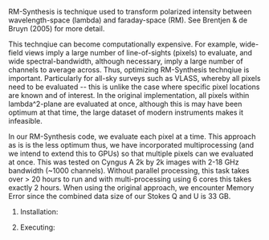 RM-Synthesis is technique used to transform polarized intensity between wavelength-space (lambda) and faraday-space (RM). See Brentjen & de Bruyn (2005) for more detail. 

This technqiue can become computationally expensive. For example, wide-field views imply a large number of line-of-sights (pixels) to evaluate, and wide spectral-bandwidth, although necessary, imply a large number of channels to average across. Thus, optimizing RM-Synthesis technqiue is important. Particularly for all-sky surveys such as VLASS, whereby all pixels need to be evaluated -- this is unlike the case where specific pixel locations are known and of interest.
In the original implementation, all pixels within lambda^2-plane are evaluated at once, although this is may have been optimum at that time, the large dataset of modern instruments makes it infeasible.

In our RM-Synthesis code, we evaluate each pixel at a time. This approach as is is the less optimum thus, we have incorporated multiprocessing (and we intend to extend this to GPUs) so that multiple pixels can we evaluated at once. This was tested on Cyngus A 2k by 2k images with 2-18 GHz bandwidth (~1000 channels). Without parallel processing, this task takes over > 20 hours to run and with multi-processing using 6 cores this takes exactly 2 hours. When using the original approach, we encounter Memory Error since the combined data size of our Stokes Q and U is 33 GB. 

1. Installation:







2. Executing:

